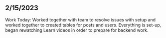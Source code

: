 ## 2/15/2023
Work Today:
Worked together with team to resolve issues with setup and worked together to created tables for posts and users. Everything is set-up, began rewatching Learn videos in order to prepare for backend work.

